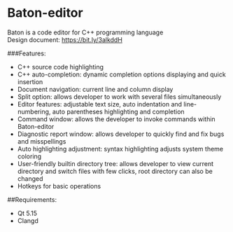 # Baton-editor

Baton is a code editor for C++ programming language \
Design document: https://bit.ly/3alkddH

###Features:
* C++ source code highlighting
* C++ auto-completion: dynamic completion options displaying and quick insertion 
* Document navigation: current line and column display
* Split option: allows developer to work with several files simultaneously
* Editor features: adjustable text size, auto indentation and line-numbering, auto parentheses highlighting and completion
* Command window: allows the developer to invoke commands within Baton-editor
* Diagnostic report window: allows developer to quickly find and fix bugs and misspellings
* Auto highlighting adjustment: syntax highlighting adjusts system theme coloring
* User-friendly builtin directory tree: allows developer to view current directory and switch files with few clicks, 
root directory can also be changed
* Hotkeys for basic operations

##Requirements:
* Qt 5.15
* Clangd

##